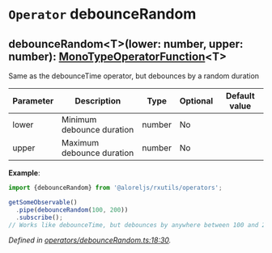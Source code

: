 # `Operator` debounceRandom

## debounceRandom\<T>(lower: number, upper: number): [MonoTypeOperatorFunction](https://rxjs.dev/api/index/interface/MonoTypeOperatorFunction)\<T>

Same as the debounceTime operator, but debounces by a random duration

| **Parameter** | **Description** | **Type** | **Optional** | **Default value** |
|---------------|-----------------|----------|--------------|-------------------|
| lower | Minimum debounce duration | number | No |  |
| upper | Maximum debounce duration | number | No |  |

**Example**:
```typescript
import {debounceRandom} from '@aloreljs/rxutils/operators';

getSomeObservable()
  .pipe(debounceRandom(100, 200))
  .subscribe();
// Works like debounceTime, but debounces by anywhere between 100 and 200ms every time
```

*Defined in [operators/debounceRandom.ts:18:30](https://github.com/Alorel/rxutils/blob/ca6c4c0/src/operators/debounceRandom.ts#L18).*
